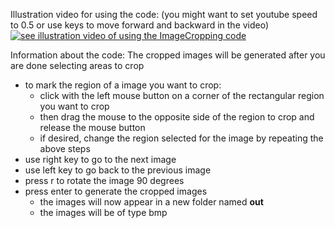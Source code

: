 Illustration video for using the code: 
(you might want to set youtube speed to 0.5 or use keys to move forward and backward in the video)
[![see illustration video of using the ImageCropping code](https://www.youtube.com/watch?v=FH3f7tnlgq4&ab_channel=zohaBeenCoding/0.jpg)](https://www.youtube.com/watch?v=FH3f7tnlgq4&ab_channel=zohaBeenCoding)

Information about the code: 
The cropped images will be generated after you are done selecting areas to crop  

* to mark the region of a image you want to crop: 
	* click with the left mouse button on a corner of the rectangular region you want to crop 
	* then drag the mouse to the opposite side of the region to crop and release the mouse button
	* if desired, change the region selected for the image by repeating the above steps
* use right key to go to the next image 
* use left key to go back to the previous image 
* press r to rotate the image 90 degrees 
* press enter to generate the cropped images 
	* the images will now appear in a new folder named **out** 
	* the images will be of type bmp


